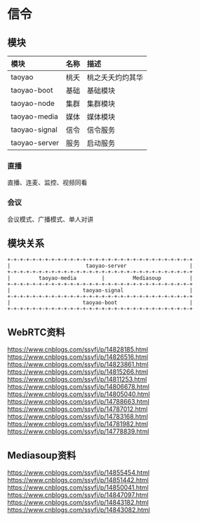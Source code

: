 # 信令

## 模块

|模块|名称|描述|
|:--|:--|:--|
|taoyao|桃夭|桃之夭夭灼灼其华|
|taoyao-boot|基础|基础模块|
|taoyao-node|集群|集群模块|
|taoyao-media|媒体|媒体模块|
|taoyao-signal|信令|信令服务|
|taoyao-server|服务|启动服务|

### 直播

直播、连麦、监控、视频同看

### 会议

会议模式、广播模式、单人对讲

## 模块关系

```
+-+-+-+-+-+-+-+-+-+-+-+-+-+-+-+-+-+-+-+-+-+-+-+-+-+-+-+-+-+
|                        taoyao-server                    |
+-+-+-+-+-+-+-+-+-+-+-+-+-+-+-+-+-+-+-+-+-+-+-+-+-+-+-+-+-+
|         taoyao-media        |         Mediasoup         |
+-+-+-+-+-+-+-+-+-+-+-+-+-+-+-+-+-+-+-+-+-+-+-+-+-+-+-+-+-+
|                       taoyao-signal                     |
+-+-+-+-+-+-+-+-+-+-+-+-+-+-+-+-+-+-+-+-+-+-+-+-+-+-+-+-+-+
|                       taoyao-boot                       |
+-+-+-+-+-+-+-+-+-+-+-+-+-+-+-+-+-+-+-+-+-+-+-+-+-+-+-+-+-+
```

## WebRTC资料

https://www.cnblogs.com/ssyfj/p/14828185.html
https://www.cnblogs.com/ssyfj/p/14826516.html
https://www.cnblogs.com/ssyfj/p/14823861.html
https://www.cnblogs.com/ssyfj/p/14815266.html
https://www.cnblogs.com/ssyfj/p/14811253.html
https://www.cnblogs.com/ssyfj/p/14806678.html
https://www.cnblogs.com/ssyfj/p/14805040.html
https://www.cnblogs.com/ssyfj/p/14788663.html
https://www.cnblogs.com/ssyfj/p/14787012.html
https://www.cnblogs.com/ssyfj/p/14783168.html
https://www.cnblogs.com/ssyfj/p/14781982.html
https://www.cnblogs.com/ssyfj/p/14778839.html

## Mediasoup资料

https://www.cnblogs.com/ssyfj/p/14855454.html
https://www.cnblogs.com/ssyfj/p/14851442.html
https://www.cnblogs.com/ssyfj/p/14850041.html
https://www.cnblogs.com/ssyfj/p/14847097.html
https://www.cnblogs.com/ssyfj/p/14843182.html
https://www.cnblogs.com/ssyfj/p/14843082.html
